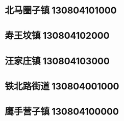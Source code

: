 # 北马圈子镇 130804101000
# 寿王坟镇 130804102000
# 汪家庄镇 130804103000
# 铁北路街道 130804001000
# 鹰手营子镇 130804100000

